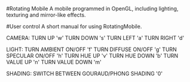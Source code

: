 #Rotating Mobile
A mobile programmed in OpenGL, including lighting, texturing and mirror-like effects.


#User control
A short manual for using RotatingMobile.

CAMERA:
	TURN UP		'w'
	TURN DOWN	's'
	TURN LEFT	'a'
	TURN RIGHT	'd'

LIGHT:
	TURN AMBIENT ON/OFF	'f'
	TURN DIFFUSE ON/OFF	'g'
	TURN SPECULAR ON/OFF	'h'
	TURN HUE UP		'v'
	TURN HUE DOWN		'b'
	TURN VALUE UP		'n'
	TURN VALUE DOWN		'm'

SHADING:
	SWITCH BETWEEN GOURAUD/PHONG SHADING	'0'
